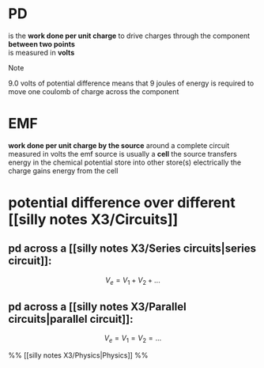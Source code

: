 # PD
is the **work done per unit charge** to drive charges through the component **between two points**  
is measured in **volts**  

> [!NOTE]
> 9.0 volts of potential difference means that 9 joules of energy is required to move one coulomb of charge across the component

# EMF
**work done per unit charge by the source** around a complete circuit
measured in volts
the emf source is usually a **cell**
the source transfers energy in the chemical potential store into other store(s) electrically
the charge gains energy from the cell

# potential difference over different [[silly notes X3/Circuits]]
## pd across a [[silly notes X3/Series circuits|series circuit]]:
$$V_{e} = V_{1} + V_{2} + ...$$

## pd across a [[silly notes X3/Parallel circuits|parallel circuit]]:
$$
V_{e} = V_{1} = V_{2} = ...
$$

%%
[[silly notes X3/Physics|Physics]]
%%